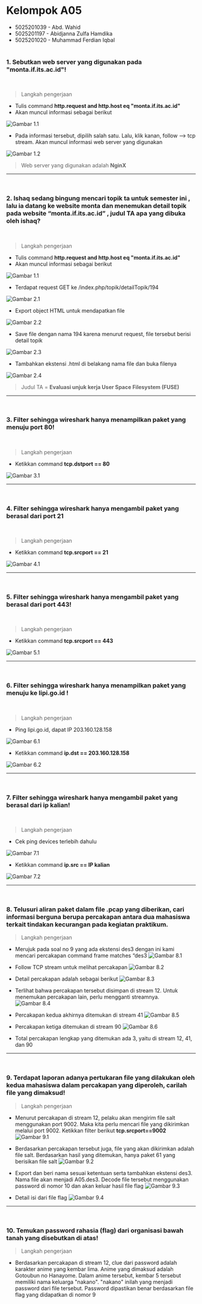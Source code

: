 # Kelompok A05
* 5025201039 - Abd. Wahid
* 5025201197 - Abidjanna Zulfa Hamdika
* 5025201020 - Muhammad Ferdian Iqbal
<br><br>

### 1. Sebutkan web server yang digunakan pada "monta.if.its.ac.id"!

<br>

> Langkah pengerjaan 
- Tulis command **http.request and http.host eq "monta.if.its.ac.id"**
- Akan muncul informasi sebagai berikut

![Gambar 1.1](./images/1.1.jpg)

- Pada informasi tersebut, dipilih salah satu. Lalu, klik kanan, follow --> tcp stream. Akan muncul informasi web server yang digunakan

![Gambar 1.2](./images/1.2.jpg)

> Web server yang digunakan adalah **NginX**

<hr>
<br>

### 2. Ishaq sedang bingung mencari topik ta untuk semester ini , lalu ia datang ke website monta dan menemukan detail topik pada website “monta.if.its.ac.id” , judul TA apa yang dibuka oleh ishaq?

<br>

> Langkah pengerjaan 
- Tulis command **http.request and http.host eq "monta.if.its.ac.id"**
- Akan muncul informasi sebagai berikut

![Gambar 1.1](./images/1.1.jpg)

- Terdapat request GET ke /index.php/topik/detailTopik/194

![Gambar 2.1](./images/2.1.jpg)

- Export object HTML untuk mendapatkan file

![Gambar 2.2](./images/2.2.jpg)

- Save file dengan nama 194 karena menurut request, file tersebut berisi detail topik

![Gambar 2.3](./images/2.3.jpg)

- Tambahkan ekstensi .html di belakang nama file dan buka filenya

![Gambar 2.4](./images/2.4.jpg)

> Judul TA = **Evaluasi unjuk kerja User Space Filesystem (FUSE)**
<hr> <br>


### 3. Filter sehingga wireshark hanya menampilkan paket yang menuju port 80!


<br>

> Langkah pengerjaan
- Ketikkan command **tcp.dstport == 80**

![Gambar 3.1](./images/3.1.jpg)

<hr> <br>

### 4. Filter sehingga wireshark hanya mengambil paket yang berasal dari port 21


<br>

> Langkah pengerjaan
- Ketikkan command **tcp.srcport == 21**

![Gambar 4.1](./images/4.1.jpg)

<hr> <br>

### 5. Filter sehingga wireshark hanya mengambil paket yang berasal dari port 443!

<br>

> Langkah pengerjaan
- Ketikkan command **tcp.srcport == 443**

![Gambar 5.1](./images/5.1.jpg)

<hr> <br>

### 6. Filter sehingga wireshark hanya menampilkan paket yang menuju ke lipi.go.id !

<br>

> Langkah pengerjaan
- Ping lipi.go.id, dapat IP 203.160.128.158

![Gambar 6.1](./images/6.1.jpg)

- Ketikkan command **ip.dst == 203.160.128.158**

![Gambar 6.2](./images/6.2.jpg)

<hr> <br>

### 7. Filter sehingga wireshark hanya mengambil paket yang berasal dari ip kalian!

<br>

> Langkah pengerjaan
- Cek ping devices terlebih dahulu

![Gambar 7.1](./images/7.1.jpg)

- Ketikkan command **ip.src == IP kalian**

![Gambar 7.2](./images/7.2.jpg)

<hr> <br>

### 8. Telusuri aliran paket dalam file .pcap yang diberikan, cari informasi berguna berupa percakapan antara dua mahasiswa terkait tindakan kecurangan pada kegiatan praktikum.

> Langkah pengerjaan
- Merujuk pada soal no 9 yang ada ekstensi des3 dengan ini kami mencari percakapan command frame matches “des3
![Gambar 8.1](./images/8.1.jpg)

- Follow TCP stream untuk melihat percakapan
![Gambar 8.2](./images/8.2.jpg)

- Detail percakapan adalah sebagai berikut
![Gambar 8.3](./images/8.3.jpg)

- Terlihat bahwa percakapan tersebut disimpan di stream 12. Untuk menemukan percakapan lain, perlu mengganti streamnya. 
![Gambar 8.4](./images/8.4.jpg)

- Percakapan kedua akhirnya ditemukan di stream 41
![Gambar 8.5](./images/8.5.jpg)

- Percakapan ketiga ditemukan di stream 90
![Gambar 8.6](./images/8.6.jpg)

- Total percakapan lengkap yang ditemukan ada 3, yaitu di stream 12, 41, dan 90

<hr> <br>

### 9. Terdapat laporan adanya pertukaran file yang dilakukan oleh kedua mahasiswa dalam percakapan yang diperoleh, carilah file yang dimaksud!

> Langkah pengerjaan
- Menurut percakapan di stream 12, pelaku akan mengirim file salt menggunakan port 9002. Maka kita perlu mencari file yang dikirimkan melalui port 9002. Ketikkan filter berikut **tcp.srcport==9002**
![Gambar 9.1](./images/9.1.jpg)

- Berdasarkan percakapan tersebut juga, file yang akan dikirimkan adalah file salt. Berdasarkan hasil yang ditemukan, hanya paket 61 yang berisikan file salt
![Gambar 9.2](./images/9.2.jpg)

- Export dan beri nama sesuai ketentuan serta tambahkan ekstensi des3. Nama file akan menjadi A05.des3. Decode file tersebut menggunakan password di nomor 10 dan akan keluar hasil file flag
![Gambar 9.3](./images/9.3.jpg)

- Detail isi dari file flag
![Gambar 9.4](./images/9.4.jpg)

<hr> <br>

### 10. Temukan password rahasia (flag) dari organisasi bawah tanah yang disebutkan di atas!

> Langkah pengerjaan
- Berdasarkan percakapan di stream 12, clue dari password adalah karakter anime yang kembar lima. Anime yang dimaksud adalah Gotoubun no Hanayome. Dalam anime tersebut, kembar 5 tersebut memiliki nama keluarga "nakano". "nakano" inilah yang menjadi password dari file tersebut. Password dipastikan benar berdasarkan file flag yang didapatkan di nomor 9


